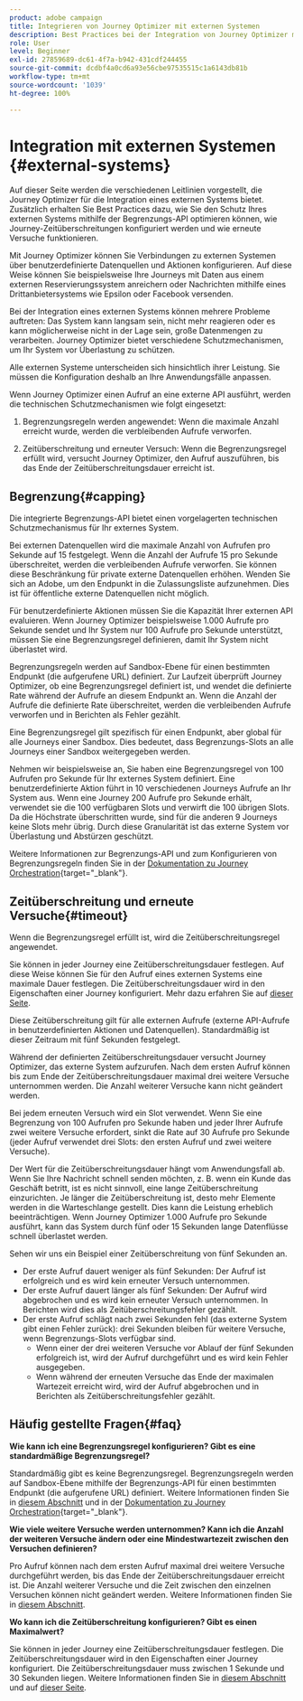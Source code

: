 ```yaml
---
product: adobe campaign
title: Integrieren von Journey Optimizer mit externen Systemen
description: Best Practices bei der Integration von Journey Optimizer mit externen Systemen
role: User
level: Beginner
exl-id: 27859689-dc61-4f7a-b942-431cdf244455
source-git-commit: dcdbf4a0cd6a93e56cbe97535515c1a6143db81b
workflow-type: tm+mt
source-wordcount: '1039'
ht-degree: 100%

---
```


# Integration mit externen Systemen {#external-systems}

Auf dieser Seite werden die verschiedenen Leitlinien vorgestellt, die Journey Optimizer für die Integration eines externen Systems bietet. Zusätzlich erhalten Sie Best Practices dazu, wie Sie den Schutz Ihres externen Systems mithilfe der Begrenzungs-API optimieren können, wie Journey-Zeitüberschreitungen konfiguriert werden und wie erneute Versuche funktionieren.

Mit Journey Optimizer können Sie Verbindungen zu externen Systemen über benutzerdefinierte Datenquellen und Aktionen konfigurieren. Auf diese Weise können Sie beispielsweise Ihre Journeys mit Daten aus einem externen Reservierungssystem anreichern oder Nachrichten mithilfe eines Drittanbietersystems wie Epsilon oder Facebook versenden.

Bei der Integration eines externen Systems können mehrere Probleme auftreten: Das System kann langsam sein, nicht mehr reagieren oder es kann möglicherweise nicht in der Lage sein, große Datenmengen zu verarbeiten. Journey Optimizer bietet verschiedene Schutzmechanismen, um Ihr System vor Überlastung zu schützen.

Alle externen Systeme unterscheiden sich hinsichtlich ihrer Leistung. Sie müssen die Konfiguration deshalb an Ihre Anwendungsfälle anpassen.

Wenn Journey Optimizer einen Aufruf an eine externe API ausführt, werden die technischen Schutzmechanismen wie folgt eingesetzt:

1. Begrenzungsregeln werden angewendet: Wenn die maximale Anzahl erreicht wurde, werden die verbleibenden Aufrufe verworfen.

2. Zeitüberschreitung und erneuter Versuch: Wenn die Begrenzungsregel erfüllt wird, versucht Journey Optimizer, den Aufruf auszuführen, bis das Ende der Zeitüberschreitungsdauer erreicht ist.

## Begrenzung{#capping}

Die integrierte Begrenzungs-API bietet einen vorgelagerten technischen Schutzmechanismus für Ihr externes System.

Bei externen Datenquellen wird die maximale Anzahl von Aufrufen pro Sekunde auf 15 festgelegt. Wenn die Anzahl der Aufrufe 15 pro Sekunde überschreitet, werden die verbleibenden Aufrufe verworfen. Sie können diese Beschränkung für private externe Datenquellen erhöhen. Wenden Sie sich an Adobe, um den Endpunkt in die Zulassungsliste aufzunehmen. Dies ist für öffentliche externe Datenquellen nicht möglich.

Für benutzerdefinierte Aktionen müssen Sie die Kapazität Ihrer externen API evaluieren. Wenn Journey Optimizer beispielsweise 1.000 Aufrufe pro Sekunde sendet und Ihr System nur 100 Aufrufe pro Sekunde unterstützt, müssen Sie eine Begrenzungsregel definieren, damit Ihr System nicht überlastet wird.

Begrenzungsregeln werden auf Sandbox-Ebene für einen bestimmten Endpunkt (die aufgerufene URL) definiert. Zur Laufzeit überprüft Journey Optimizer, ob eine Begrenzungsregel definiert ist, und wendet die definierte Rate während der Aufrufe an diesem Endpunkt an. Wenn die Anzahl der Aufrufe die definierte Rate überschreitet, werden die verbleibenden Aufrufe verworfen und in Berichten als Fehler gezählt.

Eine Begrenzungsregel gilt spezifisch für einen Endpunkt, aber global für alle Journeys einer Sandbox. Dies bedeutet, dass Begrenzungs-Slots an alle Journeys einer Sandbox weitergegeben werden.

Nehmen wir beispielsweise an, Sie haben eine Begrenzungsregel von 100 Aufrufen pro Sekunde für Ihr externes System definiert. Eine benutzerdefinierte Aktion führt in 10 verschiedenen Journeys Aufrufe an Ihr System aus. Wenn eine Journey 200 Aufrufe pro Sekunde erhält, verwendet sie die 100 verfügbaren Slots und verwirft die 100 übrigen Slots. Da die Höchstrate überschritten wurde, sind für die anderen 9 Journeys keine Slots mehr übrig. Durch diese Granularität ist das externe System vor Überlastung und Abstürzen geschützt.

Weitere Informationen zur Begrenzungs-API und zum Konfigurieren von Begrenzungsregeln finden Sie in der [Dokumentation zu Journey Orchestration](https://experienceleague.adobe.com/docs/journeys/using/working-with-apis/capping.html?lang=de){target=&quot;_blank&quot;}.

## Zeitüberschreitung und erneute Versuche{#timeout}

Wenn die Begrenzungsregel erfüllt ist, wird die Zeitüberschreitungsregel angewendet.

Sie können in jeder Journey eine Zeitüberschreitungsdauer festlegen. Auf diese Weise können Sie für den Aufruf eines externen Systems eine maximale Dauer festlegen. Die Zeitüberschreitungsdauer wird in den Eigenschaften einer Journey konfiguriert. Mehr dazu erfahren Sie auf [dieser Seite](../building-journeys/journey-gs.md#timeout_and_error).

Diese Zeitüberschreitung gilt für alle externen Aufrufe (externe API-Aufrufe in benutzerdefinierten Aktionen und Datenquellen). Standardmäßig ist dieser Zeitraum mit fünf Sekunden festgelegt.

Während der definierten Zeitüberschreitungsdauer versucht Journey Optimizer, das externe System aufzurufen. Nach dem ersten Aufruf können bis zum Ende der Zeitüberschreitungsdauer maximal drei weitere Versuche unternommen werden. Die Anzahl weiterer Versuche kann nicht geändert werden.

Bei jedem erneuten Versuch wird ein Slot verwendet. Wenn Sie eine Begrenzung von 100 Aufrufen pro Sekunde haben und jeder Ihrer Aufrufe zwei weitere Versuche erfordert, sinkt die Rate auf 30 Aufrufe pro Sekunde (jeder Aufruf verwendet drei Slots: den ersten Aufruf und zwei weitere Versuche).

Der Wert für die Zeitüberschreitungsdauer hängt vom Anwendungsfall ab. Wenn Sie Ihre Nachricht schnell senden möchten, z. B. wenn ein Kunde das Geschäft betritt, ist es nicht sinnvoll, eine lange Zeitüberschreitung einzurichten. Je länger die Zeitüberschreitung ist, desto mehr Elemente werden in die Warteschlange gestellt. Dies kann die Leistung erheblich beeinträchtigen. Wenn Journey Optimizer 1.000 Aufrufe pro Sekunde ausführt, kann das System durch fünf oder 15 Sekunden lange Datenflüsse schnell überlastet werden.

Sehen wir uns ein Beispiel einer Zeitüberschreitung von fünf Sekunden an.

* Der erste Aufruf dauert weniger als fünf Sekunden: Der Aufruf ist erfolgreich und es wird kein erneuter Versuch unternommen.
* Der erste Aufruf dauert länger als fünf Sekunden: Der Aufruf wird abgebrochen und es wird kein erneuter Versuch unternommen. In Berichten wird dies als Zeitüberschreitungsfehler gezählt.
* Der erste Aufruf schlägt nach zwei Sekunden fehl (das externe System gibt einen Fehler zurück): drei Sekunden bleiben für weitere Versuche, wenn Begrenzungs-Slots verfügbar sind.
   * Wenn einer der drei weiteren Versuche vor Ablauf der fünf Sekunden erfolgreich ist, wird der Aufruf durchgeführt und es wird kein Fehler ausgegeben.
   * Wenn während der erneuten Versuche das Ende der maximalen Wartezeit erreicht wird, wird der Aufruf abgebrochen und in Berichten als Zeitüberschreitungsfehler gezählt.

## Häufig gestellte Fragen{#faq}

**Wie kann ich eine Begrenzungsregel konfigurieren? Gibt es eine standardmäßige Begrenzungsregel?**

Standardmäßig gibt es keine Begrenzungsregel. Begrenzungsregeln werden auf Sandbox-Ebene mithilfe der Begrenzungs-API für einen bestimmten Endpunkt (die aufgerufene URL) definiert. Weitere Informationen finden Sie in [diesem Abschnitt](../configuration/external-systems.md#capping) und in der [Dokumentation zu Journey Orchestration](https://experienceleague.adobe.com/docs/journeys/using/working-with-apis/capping.html){target=&quot;_blank&quot;}.

**Wie viele weitere Versuche werden unternommen? Kann ich die Anzahl der weiteren Versuche ändern oder eine Mindestwartezeit zwischen den Versuchen definieren?**

Pro Aufruf können nach dem ersten Aufruf maximal drei weitere Versuche durchgeführt werden, bis das Ende der Zeitüberschreitungsdauer erreicht ist. Die Anzahl weiterer Versuche und die Zeit zwischen den einzelnen Versuchen können nicht geändert werden. Weitere Informationen finden Sie in [diesem Abschnitt](../configuration/external-systems.md#timeout).

**Wo kann ich die Zeitüberschreitung konfigurieren? Gibt es einen Maximalwert?**

Sie können in jeder Journey eine Zeitüberschreitungsdauer festlegen. Die Zeitüberschreitungsdauer wird in den Eigenschaften einer Journey konfiguriert. Die Zeitüberschreitungsdauer muss zwischen 1 Sekunde und 30 Sekunden liegen. Weitere Informationen finden Sie in [diesem Abschnitt](../configuration/external-systems.md#timeout) und auf [dieser Seite](../building-journeys/journey-gs.md#timeout_and_error).